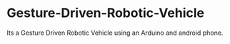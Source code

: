 # Gesture-Driven-Robotic-Vehicle
Its a Gesture Driven Robotic Vehicle using an Arduino and android phone.
